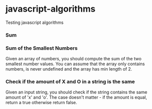 # javascript-algorithms
Testing javascript algorithms

### Sum

### Sum of the Smallest Numbers
Given an array of numbers, you should compute the sum of the two smallest number values. You can assume that the array only contains numbers, is never undefined and the array has min length of 2.


### Check if the amount of X and O in a string is the same
Given an input string, you should check if the string contains the same amount of 'x' and 'o'. The case doesn't matter - if the amount is equal, return a true otherwise return false.